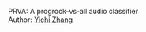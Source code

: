 PRVA: A progrock-vs-all audio classifier<br>
Author: <a href="mailto:yichi.zhang@ufl.edu">Yichi Zhang</a>